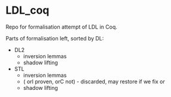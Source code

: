 # LDL_coq

Repo for formalisation attempt of LDL in Coq. 

Parts of formalisation left, sorted by DL:
- DL2
  + inversion lemmas
  + shadow lifting
- STL
  + inversion lemmas
  + ( orI proven, orC not) - discarded, may restore if we fix or 
  + shadow lifting
